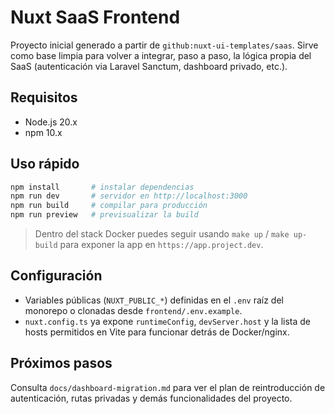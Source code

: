 # Nuxt SaaS Frontend

Proyecto inicial generado a partir de `github:nuxt-ui-templates/saas`. Sirve como base limpia para volver a integrar, paso a paso, la lógica propia del SaaS (autenticación via Laravel Sanctum, dashboard privado, etc.).

## Requisitos
- Node.js 20.x
- npm 10.x

## Uso rápido
```bash
npm install       # instalar dependencias
npm run dev       # servidor en http://localhost:3000
npm run build     # compilar para producción
npm run preview   # previsualizar la build
```

> Dentro del stack Docker puedes seguir usando `make up` / `make up-build` para exponer la app en `https://app.project.dev`.

## Configuración
- Variables públicas (`NUXT_PUBLIC_*`) definidas en el `.env` raíz del monorepo o clonadas desde `frontend/.env.example`.
- `nuxt.config.ts` ya expone `runtimeConfig`, `devServer.host` y la lista de hosts permitidos en Vite para funcionar detrás de Docker/nginx.

## Próximos pasos
Consulta `docs/dashboard-migration.md` para ver el plan de reintroducción de autenticación, rutas privadas y demás funcionalidades del proyecto.
